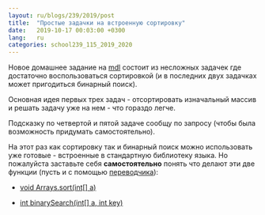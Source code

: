 ```yaml
---
layout: ru/blogs/239/2019/post
title:  "Простые задачки на встроенную сортировку"
date:   2019-10-17 00:03:00 +0300
lang:   ru
categories: school239_115_2019_2020
---
```


Новое домашнее задание на [mdl](http://mdl.sch239.net/) состоит из несложных задачек где достаточно воспользоваться сортировкой (и в последних двух задачках может пригодиться бинарный поиск).

Основная идея первых трех задач - отсортировать изначальный массив и решать задачу уже на нем - что гораздо легче.

Подсказку по четвертой и пятой задаче сообщу по запросу (чтобы была возможность придумать самостоятельно).

На этот раз как сортировку так и бинарный поиск можно использовать уже готовые - встроенные в стандартную библиотеку языка. Но пожалуйста заставьте себя **самостоятельно** понять что делают эти две функции (пусть и с помощью [переводчика](https://translate.google.com/#view=home&op=translate&sl=en&tl=ru)):

 - [void Arrays.sort(int[] a)](https://docs.oracle.com/javase/7/docs/api/java/util/Arrays.html#sort(int[]))

 - [int binarySearch(int[] a, int key)](https://docs.oracle.com/javase/7/docs/api/java/util/Arrays.html#binarySearch(int[],%20int))
